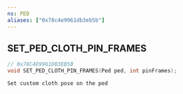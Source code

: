 ```yaml
---
ns: PED
aliases: ["0x78c4e9961db3eb5b"]
---
```

## SET_PED_CLOTH_PIN_FRAMES

```c
// 0x78C4E9961DB3EB5B
void SET_PED_CLOTH_PIN_FRAMES(Ped ped, int pinFrames);
```

```
Set custom cloth pose on the ped
```
